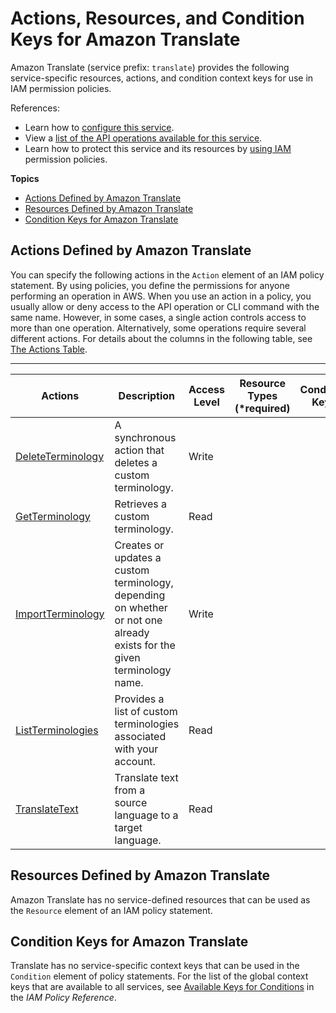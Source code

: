 # Actions, Resources, and Condition Keys for Amazon Translate<a name="list_amazontranslate"></a>

Amazon Translate \(service prefix: `translate`\) provides the following service\-specific resources, actions, and condition context keys for use in IAM permission policies\.

References:
+ Learn how to [configure this service](https://docs.aws.amazon.com/translate/latest/dg/)\.
+ View a [list of the API operations available for this service](https://docs.aws.amazon.com/translate/latest/dg/)\.
+ Learn how to protect this service and its resources by [using IAM](https://docs.aws.amazon.com/translate/latest/dg/auth-and-access-control.html) permission policies\.

**Topics**
+ [Actions Defined by Amazon Translate](#amazontranslate-actions-as-permissions)
+ [Resources Defined by Amazon Translate](#amazontranslate-resources-for-iam-policies)
+ [Condition Keys for Amazon Translate](#amazontranslate-policy-keys)

## Actions Defined by Amazon Translate<a name="amazontranslate-actions-as-permissions"></a>

You can specify the following actions in the `Action` element of an IAM policy statement\. By using policies, you define the permissions for anyone performing an operation in AWS\. When you use an action in a policy, you usually allow or deny access to the API operation or CLI command with the same name\. However, in some cases, a single action controls access to more than one operation\. Alternatively, some operations require several different actions\. For details about the columns in the following table, see [The Actions Table](reference_policies_actions-resources-contextkeys.md#actions_table)\.


****  

| Actions | Description | Access Level | Resource Types \(\*required\) | Condition Keys | Dependent Actions | 
| --- | --- | --- | --- | --- | --- | 
|   [ DeleteTerminology ](https://docs.aws.amazon.com/translate/latest/dg/API_DeleteTerminology.html)  | A synchronous action that deletes a custom terminology\. | Write |  |  |  | 
|   [ GetTerminology ](https://docs.aws.amazon.com/translate/latest/dg/API_GetTerminology.html)  | Retrieves a custom terminology\. | Read |  |  |  | 
|   [ ImportTerminology ](https://docs.aws.amazon.com/translate/latest/dg/API_ImportTerminology.html)  | Creates or updates a custom terminology, depending on whether or not one already exists for the given terminology name\. | Write |  |  |  | 
|   [ ListTerminologies ](https://docs.aws.amazon.com/translate/latest/dg/API_ListTerminologies.html)  | Provides a list of custom terminologies associated with your account\. | Read |  |  |  | 
|   [ TranslateText ](https://docs.aws.amazon.com/translate/latest/dg/API_TranslateText.html)  | Translate text from a source language to a target language\. | Read |  |  |  | 

## Resources Defined by Amazon Translate<a name="amazontranslate-resources-for-iam-policies"></a>

Amazon Translate has no service\-defined resources that can be used as the `Resource` element of an IAM policy statement\.

## Condition Keys for Amazon Translate<a name="amazontranslate-policy-keys"></a>

Translate has no service\-specific context keys that can be used in the `Condition` element of policy statements\. For the list of the global context keys that are available to all services, see [Available Keys for Conditions](reference_policies_condition-keys.html#AvailableKeys) in the *IAM Policy Reference*\.